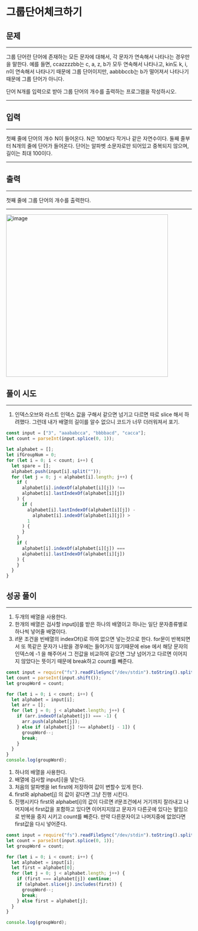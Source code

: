 # 그룹단어체크하기

## 문제

---

그룹 단어란 단어에 존재하는 모든 문자에 대해서, 각 문자가 연속해서 나타나는 경우만을 말한다. 예를 들면, ccazzzzbb는 c, a, z, b가 모두 연속해서 나타나고, kin도 k, i, n이 연속해서 나타나기 때문에 그룹 단어이지만, aabbbccb는 b가 떨어져서 나타나기 때문에 그룹 단어가 아니다.

단어 N개를 입력으로 받아 그룹 단어의 개수를 출력하는 프로그램을 작성하시오.

---

## 입력

---

첫째 줄에 단어의 개수 N이 들어온다. N은 100보다 작거나 같은 자연수이다. 둘째 줄부터 N개의 줄에 단어가 들어온다. 단어는 알파벳 소문자로만 되어있고 중복되지 않으며, 길이는 최대 100이다.

---

## 출력

---

첫째 줄에 그룹 단어의 개수를 출력한다.

---

<img width="439" alt="image" src="https://user-images.githubusercontent.com/82592845/170441651-b8e5fce6-e20b-46f4-a6ff-4eba2368ef57.png">

## 풀이 시도

---

1. 인덱스오브와 라스트 인덱스 값을 구해서 같으면 넘기고 다르면 따로 slice 해서 하려했다. 그런데 내가 배열의 길이를 알수 없으니 코드가 너무 더러워져서 포기.

```jsx
const input = ["3", "aaababcca", "bbbbacd", "cacca"];
let count = parseInt(input.splice(0, 1));

let alphabet = [];
let ifGroupNum = 0;
for (let i = 0; i < count; i++) {
  let spare = [];
  alphabet.push(input[i].split(""));
  for (let j = 0; j < alphabet[i].length; j++) {
    if (
      alphabet[i].indexOf(alphabet[i][j]) !==
      alphabet[i].lastIndexOf(alphabet[i][j])
    ) {
      if (
        alphabet[i].lastIndexOf(alphabet[i][j]) -
          alphabet[i].indexOf(alphabet[i][j]) >
        1
      ) {
      }
    }
    if (
      alphabet[i].indexOf(alphabet[i][j]) ===
      alphabet[i].lastIndexOf(alphabet[i][j])
    ) {
    }
  }
}
```

## 성공 풀이

---

1. 두개의 배열을 사용한다.
2. 한개의 배열은 검사할 input[i]를 받은 하나의 배열이고 하나는 일단 문자종류별로 하나씩 넣어줄 배열이다.
3. if문 조건을 빈배열의 indexOf()로 하여 없으면 넣는것으로 한다. for문이 반복되면서 또 똑같은 문자가 나왔을 경우에는 들어가지 않기때문에 else 에서 해당 문자의 인덱스에 -1 을 해주어서 그 전값을 비교하여 같으면 그냥 넘어가고 다르면 이어지지 않았다는 뜻이기 때문에 break하고 count를 빼준다.

```jsx
const input = require("fs").readFileSync("/dev/stdin").toString().split("\n");
let count = parseInt(input.shift());
let groupWord = count;

for (let i = 0; i < count; i++) {
  let alphabet = input[i];
  let arr = [];
  for (let j = 0; j < alphabet.length; j++) {
    if (arr.indexOf(alphabet[j]) === -1) {
      arr.push(alphabet[j]);
    } else if (alphabet[j] !== alphabet[j - 1]) {
      groupWord--;
      break;
    }
  }
}
console.log(groupWord);
```

1.  하나의 배열을 사용한다.
2.  배열에 검사할 input[i]을 넣는다.
3.  처음의 알파벳을 let first에 저장하여 값이 변할수 있게 한다.
4.  first와 alphabet[j] 의 값이 같다면 그냥 진행 시킨다.
5.  진행시키다 first와 alphabet[i]의 값이 다르면
    if문조건에서 거기까지 잘라내고 나머지에서 first값을 포함하고 있다면 이어지지않고 문자가 다른곳에 있다는 말임으로 반복을 중지 시키고 count를 빼준다.
        만약 다른문자이고 나머지중에 없었다면 first값을 다시 넣어준다.

```jsx
const input = require("fs").readFileSync("/dev/stdin").toString().split("\n");
let count = parseInt(input.splice(0, 1));
let groupWord = count;

for (let i = 0; i < count; i++) {
  let alphabet = input[i];
  let first = alphabet[0];
  for (let j = 0; j < alphabet.length; j++) {
    if (first === alphabet[j]) continue;
    if (alphabet.slice(j).includes(first)) {
      groupWord--;
      break;
    } else first = alphabet[j];
  }
}

console.log(groupWord);
```
